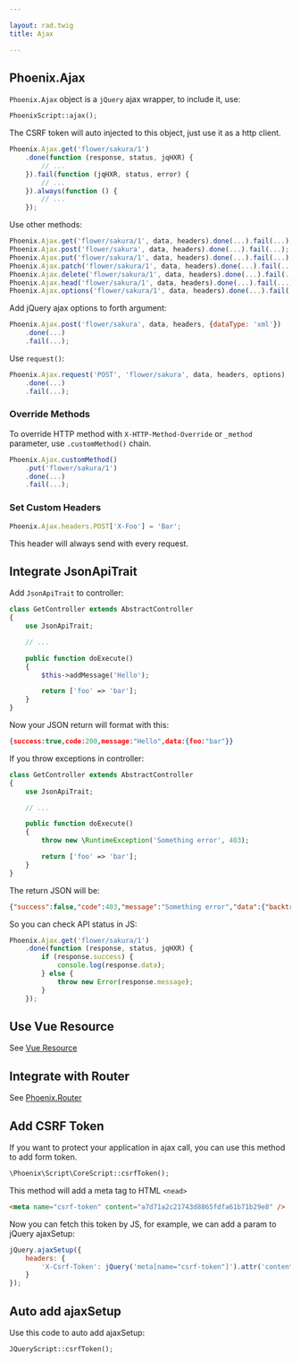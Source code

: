 ```yaml
---

layout: rad.twig
title: Ajax

---
```


## Phoenix.Ajax

`Phoenix.Ajax` object is a `jQuery` ajax wrapper, to include it, use:

``` php
PhoenixScript::ajax();
```

The CSRF token will auto injected to this object, just use it as a http client.

```js
Phoenix.Ajax.get('flower/sakura/1')
    .done(function (response, status, jqHXR) {
        // ...
    }).fail(function (jqHXR, status, error) {
        // ...
    }).always(function () {
        // ...
    });
```

Use other methods:

```js
Phoenix.Ajax.get('flower/sakura/1', data, headers).done(...).fail(...);
Phoenix.Ajax.post('flower/sakura', data, headers).done(...).fail(...);
Phoenix.Ajax.put('flower/sakura/1', data, headers).done(...).fail(...);
Phoenix.Ajax.patch('flower/sakura/1', data, headers).done(...).fail(...);
Phoenix.Ajax.delete('flower/sakura/1', data, headers).done(...).fail(...);
Phoenix.Ajax.head('flower/sakura/1', data, headers).done(...).fail(...);
Phoenix.Ajax.options('flower/sakura/1', data, headers).done(...).fail(...);
```

Add jQuery ajax options to forth argument:

```js
Phoenix.Ajax.post('flower/sakura', data, headers, {dataType: 'xml'})
    .done(...)
    .fail(...);
```

Use `request()`:

```js
Phoenix.Ajax.request('POST', 'flower/sakura', data, headers, options)
    .done(...)
    .fail(...);
```

### Override Methods

To override HTTP method with `X-HTTP-Method-Override` or `_method` parameter, use `.customMethod()` chain.

```js
Phoenix.Ajax.customMethod()
    .put('flower/sakura/1')
    .done(...)
    .fail(...);
```

### Set Custom Headers

```js
Phoenix.Ajax.headers.POST['X-Foo'] = 'Bar';
```

This header will always send with every request.

## Integrate JsonApiTrait

Add `JsonApiTrait` to controller:

``` php
class GetController extends AbstractController
{
    use JsonApiTrait;

    // ...

    public function doExecute()
    {
        $this->addMessage('Hello');

        return ['foo' => 'bar'];
    }
}
```

Now your JSON return will format with this:

```json
{success:true,code:200,message:"Hello",data:{foo:"bar"}}
```

If you throw exceptions in controller:

``` php
class GetController extends AbstractController
{
    use JsonApiTrait;

    // ...

    public function doExecute()
    {
        throw new \RuntimeException('Something error', 403);

        return ['foo' => 'bar'];
    }
}
```

The return JSON will be:

```json
{"success":false,"code":403,"message":"Something error","data":{"backtrace":...}}
```

So you can check API status in JS:

```js
Phoenix.Ajax.get('flower/sakura/1')
    .done(function (response, status, jqHXR) {
        if (response.success) {
            console.log(response.data);
        } else {
            throw new Error(response.message);
        }
    });
```

## Use Vue Resource

See [Vue Resource](./vue.html#vue-resource)

## Integrate with Router

See [Phoenix.Router](./core.html#routes)


## Add CSRF Token

If you want to protect your application in ajax call, you can use this method to add form token.

``` php
\Phoenix\Script\CoreScript::csrfToken();
```

This method will add a meta tag to HTML `<nead>`

``` html
<meta name="csrf-token" content="a7d71a2c21743d8865fdfa61b71b29e8" />
```

Now you can fetch this token by JS, for example, we can add a param to jQuery ajaxSetup:

```js
jQuery.ajaxSetup({
    headers: {
        'X-Csrf-Token': jQuery('meta[name="csrf-token"]').attr('content')
    }
});
```

## Auto add ajaxSetup

Use this code to auto add ajaxSetup:

``` php
JQueryScript::csrfToken();
```
